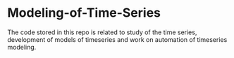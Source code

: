 # Modeling-of-Time-Series
The code stored in this repo is related to study of the time series, development of models of timeseries and work on automation of timeseries modeling. 
